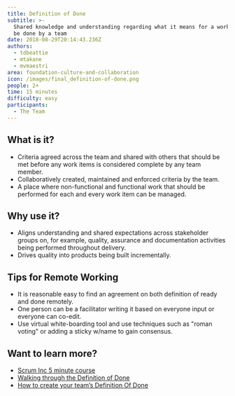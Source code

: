 ```yaml
---
title: Definition of Done
subtitle: >-
  Shared knowledge and understanding regarding what it means for a work item to
  be done by a team
date: 2018-08-29T20:14:43.236Z
authors:
  - tdbeattie
  - mtakane
  - mvmaestri
area: foundation-culture-and-collaboration
icon: /images/final_definition-of-done.png
people: 2+
time: 15 minutes
difficulty: easy
participants:
  - The Team
---
```

## What is it?

* Criteria agreed across the team and shared with others that should be met before any work items is considered complete by any team member.
* Collaboratively created, maintained and enforced criteria by the team.
* A place where non-functional and functional work that should be performed for each and every work item can be managed.

## Why use it?

* Aligns understanding and shared expectations across stakeholder groups on, for example, quality, assurance and documentation activities being performed throughout delivery.
* Drives quality into products being built incrementally.

## Tips for Remote Working

* It is reasonable easy to find an agreement on both definition of ready and done remotely.
* One person can be a facilitator writing it based on everyone input or everyone can co-edit.
* Use virtual white-boarding tool and use techniques such as "roman voting" or adding a sticky w/name to gain consensus. 

## Want to learn more?

* [Scrum Inc 5 minute course](https://www.scruminc.com/definition-of-done/)
* [Walking through the Definition of Done](https://www.scrum.org/resources/blog/walking-through-definition-done) 
* [How to create your team’s Definition Of Done](https://www.agilelearninglabs.com/2018/02/how-to-create-your-teams-definition-of-done/)